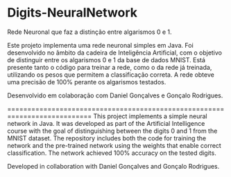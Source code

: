 # Digits-NeuralNetwork
Rede Neuronal que faz a distinção entre algarismos 0 e 1.

Este projeto implementa uma rede neuronal simples em Java. 
Foi desenvolvido no âmbito da cadeira de Inteligência Artificial, com o objetivo de distinguir entre os algarismos 0 e 1 da base de dados MNIST.
Está presente tanto o código para treinar a rede, como o da rede já treinada, utilizando os pesos que permitem a classificação correta. A rede obteve uma precisão de 100% perante os algarismos testados.

Desenvolvido em colaboração com Daniel Gonçalves e Gonçalo Rodrigues.

=========================================================================== 
This project implements a simple neural network in Java. It was developed as part of the Artificial Intelligence course with the goal of distinguishing between the digits 0 and 1 from the MNIST dataset. The repository includes both the code for training the network and the pre-trained network using the weights that enable correct classification. The network achieved 100% accuracy on the tested digits.

Developed in collaboration with Daniel Gonçalves and Gonçalo Rodrigues.


